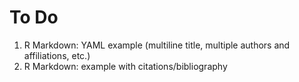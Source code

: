 # To Do

1. R Markdown: YAML example (multiline title, multiple authors and affiliations, etc.)
1. R Markdown: example with citations/bibliography
